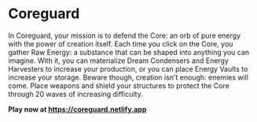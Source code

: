 # Coreguard

In Coreguard, your mission is to defend the Core: an orb of pure energy with the power of creation itself. Each time you click on the Core, you gather Raw Energy: a substance that can be shaped into anything you can imagine. With it, you can materialize Dream Condensers and Energy Harvesters to increase your production, or you can place Energy Vaults to increase your storage. Beware though, creation isn't enough: enemies will come. Place weapons and shield your structures to protect the Core through 20 waves of increasing difficulty.

**Play now at https://coreguard.netlify.app**

